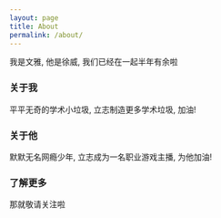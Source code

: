 ```yaml
---
layout: page
title: About
permalink: /about/
---
```

我是文雅, 他是徐威, 我们已经在一起半年有余啦 
### 关于我
平平无奇的学术小垃圾, 立志制造更多学术垃圾, 加油!
### 关于他
默默无名网瘾少年, 立志成为一名职业游戏主播, 为他加油!

### 了解更多
那就敬请关注啦 
